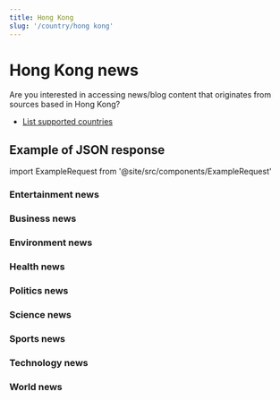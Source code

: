 ```yaml
---
title: Hong Kong
slug: '/country/hong kong'
---
```


# Hong Kong news

Are you interested in accessing news/blog content that originates from sources based in Hong Kong?

- [List supported countries](/articles/countries)

## Example of JSON response

import ExampleRequest from '@site/src/components/ExampleRequest'

### Entertainment news
<ExampleRequest url="https://apitube.io/v1/news/articles?limit=2&category=news/Arts_and_Entertainment&country=hk"></ExampleRequest>

### Business news
<ExampleRequest url="https://apitube.io/v1/news/articles?limit=2&category=news/Business&country=hk"></ExampleRequest>

### Environment news
<ExampleRequest url="https://apitube.io/v1/news/articles?limit=2&category=news/Environment&country=hk"></ExampleRequest>

### Health news
<ExampleRequest url="https://apitube.io/v1/news/articles?limit=2&category=news/Health&country=hk"></ExampleRequest>

### Politics news
<ExampleRequest url="https://apitube.io/v1/news/articles?limit=2&category=news/Politics&country=hk"></ExampleRequest>

### Science news
<ExampleRequest url="https://apitube.io/v1/news/articles?limit=2&category=news/Science&country=hk"></ExampleRequest>

### Sports news
<ExampleRequest url="https://apitube.io/v1/news/articles?limit=2&category=news/Sports&country=hk"></ExampleRequest>

### Technology news
<ExampleRequest url="https://apitube.io/v1/news/articles?limit=2&category=news/Technology&country=hk"></ExampleRequest>

### World news
<ExampleRequest url="https://apitube.io/v1/news/articles?limit=2&category=news/World&country=hk"></ExampleRequest>
